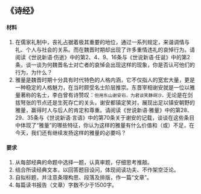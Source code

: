 ## 《诗经》  
#### 材料  
1. 在儒家礼制中，丧礼占据着极其重要的地位，通过一系列规定，来谐调情与礼、个人与社会的关系。而在魏晋时期却出现了许多重情违礼的哀悼行为。请阅读《世说新语·伤逝》中的第2、4、9、16条与《世说新语·任诞》中的第2条，谈一谈为何魏晋名士对亡者的哀悼会出现这样的现象，你是否认可他们的行为，为什么？  
2. 雅量是魏晋时期十分具有时代特色的人格内涵，它不仅指人的宽宏大量，更是一种稳定的人格魅力，在当时颇受名士阶层推崇。东晋宰相谢安就是一位以雅量著称的名士，李白曾有诗赞叹：`但用东山谢安石，为君谈笑静胡沙。`无论是在剑拔弩张的节点还是生死存亡的关头，谢安都镇定笑对，展现出足以镇安朝野的雅量，赢得时人与后人的肯定和尊重。请阅读《世说新语·雅量》中的第28、29、35条与《世说新语·言语》中的第70条关于谢安的记载，谈谈在这些条目中体现了“雅量”的哪些特征，你认为这样的雅量有什么价值和（或）不足，在今天，我们还有继续发扬这样的雅量的必要吗？  
#### 要求  
1. 从每部经典的命题中选择一题，认真审题，仔细思考推敲。  
2. 结合所读经典文本，以回答题目设问，体现阅读功夫、不作架空泛论。  
3. 自拟标题，并注意条理构思、段落及排版，作一篇“文章”。  
4. 每篇读书报告（文章）字数不少于1500字。  